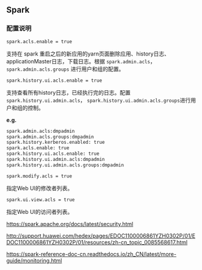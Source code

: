## Spark

### 配置说明

`spark.acls.enable = true`

支持在 spark 重启之后的新应用的yarn页面删除应用、history日志、applicationMaster日志，下载日志。根据 `spark.admin.acls`，`spark.admin.acls.groups` 进行用户和组的配置。

`spark.history.ui.acls.enable = true`

支持查看所有history日志，已经执行完的日志。配置 `spark.history.ui.admin.acls`，
`spark.history.ui.admin.acls.groups`进行用户和组的控制。

**e.g.**

```xml
spark.admin.acls:dmpadmin
spark.admin.acls.groups:dmpadmin
spark.history.kerberos.enabled: true
spark.acls.enable: true
spark.history.ui.acls.enable: true
spark.history.ui.admin.acls:dmpadmin
spark.history.ui.admin.acls.groups:dmpadmin
```

`spark.modify.acls = true`

指定Web UI的修改者列表。

`spark.ui.view.acls = true`

指定Web UI的访问者列表。

https://spark.apache.org/docs/latest/security.html

http://support.huawei.com/hedex/pages/EDOC1100006861YZH0302P/01/EDOC1100006861YZH0302P/01/resources/zh-cn_topic_0085568617.html

https://spark-reference-doc-cn.readthedocs.io/zh_CN/latest/more-guide/monitoring.html